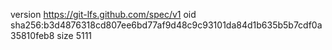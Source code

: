 version https://git-lfs.github.com/spec/v1
oid sha256:b3d4876318cd807ee6bd77af9d48c9c93101da84d1b635b5b7cdf0a35810feb8
size 5111
